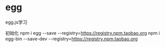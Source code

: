 # egg
egg.js学习

初始化
npm i egg --save --registry=https://registry.npm.taobao.org
npm i egg-bin --save-dev --registry=https://registry.npm.taobao.org
